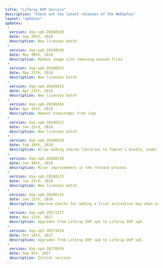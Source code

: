 ```yaml
---
title: "Liferay DXP Service"
description: "Check out the latest releases of the WeDeploy"
layout: "updates"
updates:
 -
  version: dxp-sp6-20180530
  date: Sep 20th, 2018
  description: New licenses batch
 -
  version: dxp-sp6-20180530
  date: May 30th, 2018
  description: Reduce image size removing unused files
 -
  version: dxp-sp6-20180522
  date: May 22th, 2018
  description: New licenses batch
 -
  version: dxp-sp6-20180423
  date: Apr 23th, 2018
  description: New licenses batch
 -
  version: dxp-sp6-20180416
  date: Apr 16th, 2018
  description: Remove timestamps from logs
 -
  version: dxp-sp6-20180322
  date: Jan 23rd, 2018
  description: New licenses batch
 -
  version: dxp-sp6-20180220
  date: Feb 20th, 2018
  description: Allow adding shared libraries to Tomcat's bundle, under `lib/ext` directory.
 -
  version: dxp-sp6-20180130
  date: Jan 30th, 2018
  description: Minor improvements in the release process
 -
  version: dxp-sp6-20180123
  date: Jan 23rd, 2018
  description: New licenses batch
 -
  version: dxp-sp6-20180115
  date: Jan 15th, 2018
  description: Improve checks for adding a trial activation key when needed.
 -
  version: dxp-sp6-20171127
  date: Nov 11th, 2017
  description: Upgrades from Liferay DXP sp5 to Liferay DXP sp6.
 -
  version: dxp-sp5-20171018
  date: Oct 18th, 2017
  description: Upgrades from Liferay DXP sp4 to Liferay DXP sp5.
 -
  version: dxp-sp4-20170919
  date: Sep 9th, 2017
  description: Initial version.
---
```



